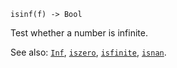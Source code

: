 ```
isinf(f) -> Bool
```

Test whether a number is infinite.

See also: [`Inf`](@ref), [`iszero`](@ref), [`isfinite`](@ref), [`isnan`](@ref).
